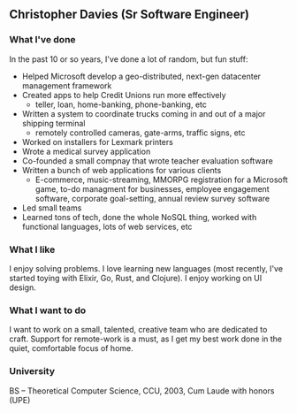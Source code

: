 ## Christopher Davies (Sr Software Engineer)

### What I've done
In the past 10 or so years, I've done a lot of random, but fun stuff:

* Helped Microsoft develop a geo-distributed, next-gen datacenter management framework
* Created apps to help Credit Unions run more effectively
    * teller, loan, home-banking, phone-banking, etc
* Written a system to coordinate trucks coming in and out of a major shipping terminal
    * remotely controlled cameras, gate-arms, traffic signs, etc
* Worked on installers for Lexmark printers
* Wrote a medical survey application
* Co-founded a small compnay that wrote teacher evaluation software
* Written a bunch of web applications for various clients
    * E-commerce, music-streaming, MMORPG registration for a Microsoft game, to-do managment for businesses, employee engagement software, corporate goal-setting, annual review survey software
* Led small teams
* Learned tons of tech, done the whole NoSQL thing, worked with functional languages, lots of web services, etc

### What I like
I enjoy solving problems. I love learning new languages (most recently, I've started toying with Elixir, Go, Rust, and Clojure). I enjoy working on UI design.

### What I want to do
I want to work on a small, talented, creative team who are dedicated to craft. Support for remote-work is a must, as I get my best work done in the quiet, comfortable focus of home.

### University
BS – Theoretical Computer Science, CCU, 2003, Cum Laude with honors (UPE)
